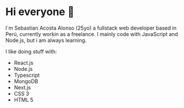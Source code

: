 # Hi everyone 👋

I´m Sebastian Acosta Alonso (25yo) a fullstack web developer based in Perú, currently workin as a freelance.
I mainly code with JavaScript and Node.js, but i am always learning.

I like doing stuff with:
 - React.js
 - Node.js
 - Typescript
 - MongoDB
 - Next.js
 - CSS 3
 - HTML 5
